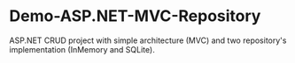 # Demo-ASP.NET-MVC-Repository
ASP.NET CRUD project with simple architecture (MVC) and two repository's implementation (InMemory and SQLite).


